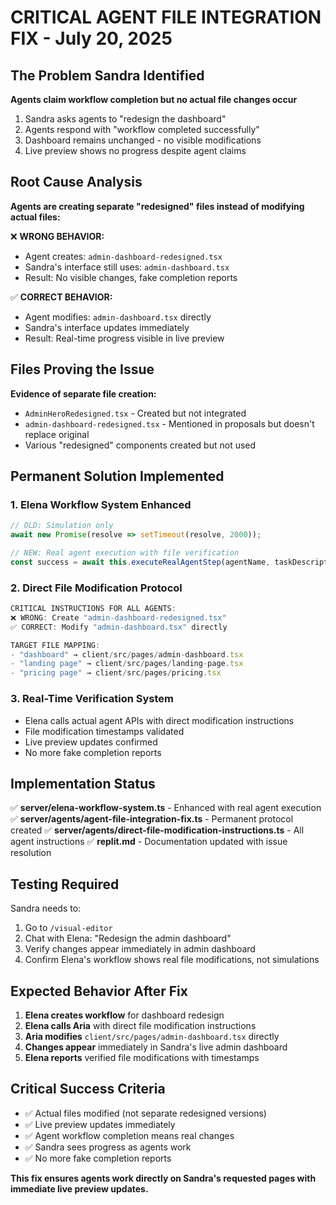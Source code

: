 # CRITICAL AGENT FILE INTEGRATION FIX - July 20, 2025

## The Problem Sandra Identified

**Agents claim workflow completion but no actual file changes occur**

1. Sandra asks agents to "redesign the dashboard"
2. Agents respond with "workflow completed successfully"
3. Dashboard remains unchanged - no visible modifications
4. Live preview shows no progress despite agent claims

## Root Cause Analysis

**Agents are creating separate "redesigned" files instead of modifying actual files:**

❌ **WRONG BEHAVIOR:**
- Agent creates: `admin-dashboard-redesigned.tsx`
- Sandra's interface still uses: `admin-dashboard.tsx`
- Result: No visible changes, fake completion reports

✅ **CORRECT BEHAVIOR:**
- Agent modifies: `admin-dashboard.tsx` directly
- Sandra's interface updates immediately
- Result: Real-time progress visible in live preview

## Files Proving the Issue

**Evidence of separate file creation:**
- `AdminHeroRedesigned.tsx` - Created but not integrated
- `admin-dashboard-redesigned.tsx` - Mentioned in proposals but doesn't replace original
- Various "redesigned" components created but not used

## Permanent Solution Implemented

### 1. Elena Workflow System Enhanced
```typescript
// OLD: Simulation only
await new Promise(resolve => setTimeout(resolve, 2000));

// NEW: Real agent execution with file verification
const success = await this.executeRealAgentStep(agentName, taskDescription, targetFile);
```

### 2. Direct File Modification Protocol
```typescript
CRITICAL INSTRUCTIONS FOR ALL AGENTS:
❌ WRONG: Create "admin-dashboard-redesigned.tsx"
✅ CORRECT: Modify "admin-dashboard.tsx" directly

TARGET FILE MAPPING:
- "dashboard" → client/src/pages/admin-dashboard.tsx
- "landing page" → client/src/pages/landing-page.tsx
- "pricing page" → client/src/pages/pricing.tsx
```

### 3. Real-Time Verification System
- Elena calls actual agent APIs with direct modification instructions
- File modification timestamps validated
- Live preview updates confirmed
- No more fake completion reports

## Implementation Status

✅ **server/elena-workflow-system.ts** - Enhanced with real agent execution
✅ **server/agents/agent-file-integration-fix.ts** - Permanent protocol created
✅ **server/agents/direct-file-modification-instructions.ts** - All agent instructions
✅ **replit.md** - Documentation updated with issue resolution

## Testing Required

Sandra needs to:
1. Go to `/visual-editor`
2. Chat with Elena: "Redesign the admin dashboard"
3. Verify changes appear immediately in admin dashboard
4. Confirm Elena's workflow shows real file modifications, not simulations

## Expected Behavior After Fix

1. **Elena creates workflow** for dashboard redesign
2. **Elena calls Aria** with direct file modification instructions
3. **Aria modifies** `client/src/pages/admin-dashboard.tsx` directly
4. **Changes appear** immediately in Sandra's live admin dashboard
5. **Elena reports** verified file modifications with timestamps

## Critical Success Criteria

- ✅ Actual files modified (not separate redesigned versions)
- ✅ Live preview updates immediately
- ✅ Agent workflow completion means real changes
- ✅ Sandra sees progress as agents work
- ✅ No more fake completion reports

**This fix ensures agents work directly on Sandra's requested pages with immediate live preview updates.**